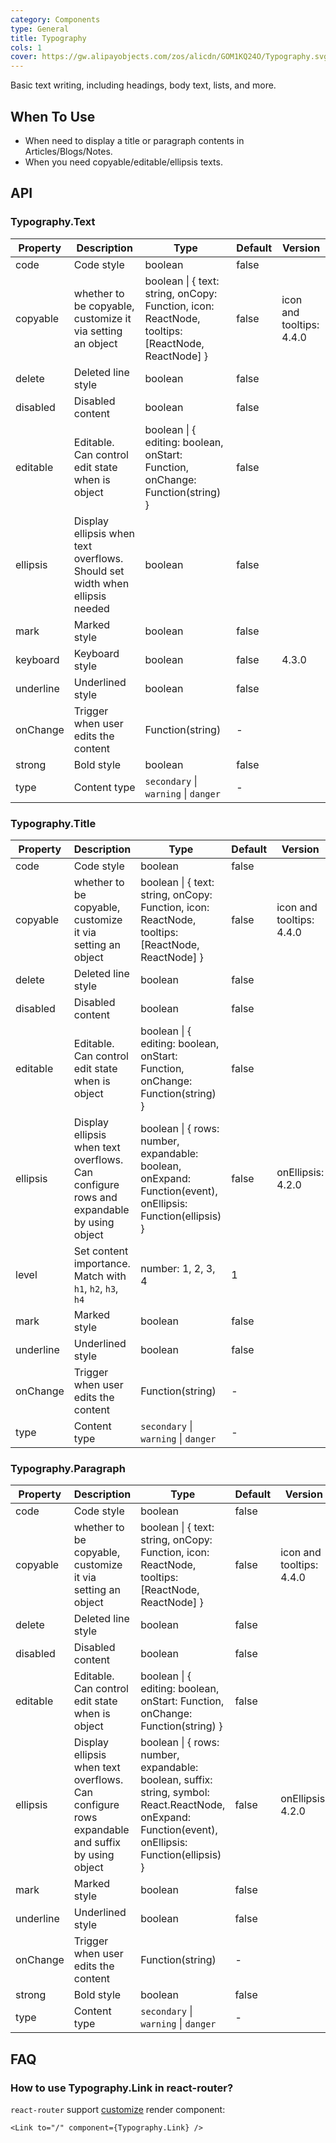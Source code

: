 ```yaml
---
category: Components
type: General
title: Typography
cols: 1
cover: https://gw.alipayobjects.com/zos/alicdn/GOM1KQ24O/Typography.svg
---
```


Basic text writing, including headings, body text, lists, and more.

## When To Use

- When need to display a title or paragraph contents in Articles/Blogs/Notes.
- When you need copyable/editable/ellipsis texts.

## API

### Typography.Text

| Property | Description | Type | Default | Version |
| --- | --- | --- | --- | --- |
| code | Code style | boolean | false |  |
| copyable | whether to be copyable, customize it via setting an object | boolean \| { text: string, onCopy: Function, icon: ReactNode, tooltips: \[ReactNode, ReactNode\] } | false | icon and tooltips: 4.4.0 |
| delete | Deleted line style | boolean | false |  |
| disabled | Disabled content | boolean | false |  |
| editable | Editable. Can control edit state when is object | boolean \| { editing: boolean, onStart: Function, onChange: Function(string) } | false |  |
| ellipsis | Display ellipsis when text overflows. Should set width when ellipsis needed | boolean | false |  |
| mark | Marked style | boolean | false |  |
| keyboard | Keyboard style | boolean | false | 4.3.0 |
| underline | Underlined style | boolean | false |  |
| onChange | Trigger when user edits the content | Function(string) | - |  |
| strong | Bold style | boolean | false |  |
| type | Content type | `secondary` \| `warning` \| `danger` | - |  |

### Typography.Title

| Property | Description | Type | Default | Version |
| --- | --- | --- | --- | --- |
| code | Code style | boolean | false |  |
| copyable | whether to be copyable, customize it via setting an object | boolean \| { text: string, onCopy: Function, icon: ReactNode, tooltips: \[ReactNode, ReactNode\] } | false | icon and tooltips: 4.4.0 |
| delete | Deleted line style | boolean | false |  |
| disabled | Disabled content | boolean | false |  |
| editable | Editable. Can control edit state when is object | boolean \| { editing: boolean, onStart: Function, onChange: Function(string) } | false |  |
| ellipsis | Display ellipsis when text overflows. Can configure rows and expandable by using object | boolean \| { rows: number, expandable: boolean, onExpand: Function(event), onEllipsis: Function(ellipsis) } | false | onEllipsis: 4.2.0 |
| level | Set content importance. Match with `h1`, `h2`, `h3`, `h4` | number: 1, 2, 3, 4 | 1 |  |
| mark | Marked style | boolean | false |  |
| underline | Underlined style | boolean | false |  |
| onChange | Trigger when user edits the content | Function(string) | - |  |
| type | Content type | `secondary` \| `warning` \| `danger` | - |  |

### Typography.Paragraph

| Property | Description | Type | Default | Version |
| --- | --- | --- | --- | --- |
| code | Code style | boolean | false |  |
| copyable | whether to be copyable, customize it via setting an object | boolean \| { text: string, onCopy: Function, icon: ReactNode, tooltips: \[ReactNode, ReactNode\] } | false | icon and tooltips: 4.4.0 |
| delete | Deleted line style | boolean | false |  |
| disabled | Disabled content | boolean | false |  |
| editable | Editable. Can control edit state when is object | boolean \| { editing: boolean, onStart: Function, onChange: Function(string) } | false |  |
| ellipsis | Display ellipsis when text overflows. Can configure rows expandable and suffix by using object | boolean \| { rows: number, expandable: boolean, suffix: string, symbol: React.ReactNode, onExpand: Function(event), onEllipsis: Function(ellipsis) } | false | onEllipsis: 4.2.0 |
| mark | Marked style | boolean | false |  |
| underline | Underlined style | boolean | false |  |
| onChange | Trigger when user edits the content | Function(string) | - |  |
| strong | Bold style | boolean | false |  |
| type | Content type | `secondary` \| `warning` \| `danger` | - |  |

## FAQ

### How to use Typography.Link in react-router?

`react-router` support [customize](https://github.com/ReactTraining/react-router/blob/master/packages/react-router-dom/docs/api/Link.md#component-reactcomponent) render component:

```tsx
<Link to="/" component={Typography.Link} />
```
